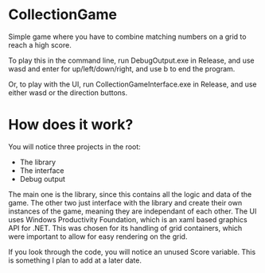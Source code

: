 # CollectionGame
Simple game where you have to combine matching numbers on a grid to reach a high score.

To play this in the command line, run DebugOutput.exe in Release, and use wasd and enter for up/left/down/right, and use b to end the program.

Or, to play with the UI, run CollectionGameInterface.exe in Release, and use either wasd or the direction buttons.


# How does it work?
You will notice three projects in the root:
* The library
* The interface
* Debug output

The main one is the library, since this contains all the logic and data of the game. The other two just interface with the library and create their own instances of the game, meaning they are independant of each other.
The UI uses Windows Productivity Foundation, which is an xaml based graphics API for .NET. This was chosen for its handling of grid containers, which were important to allow for easy rendering on the grid.

If you look through the code, you will notice an unused Score variable. This is something I plan to add at a later date.
